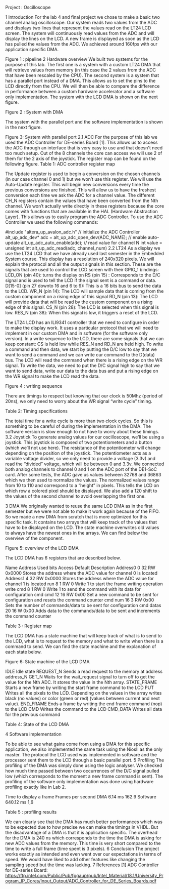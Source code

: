 Project : Oscilloscope

1 Introduction
For the lab 4 and final project we chose to make a basic two channel analog oscilloscope. Our system reads two values from the ADC and displays two lines that represent the values read on the LT24 LCD screen. The system will continuously read values from the ADC and will display the lines on the LCD. A new frame is displayed as soon as the LCD has pulled the values from the ADC. We achieved around 160fps with our application specific DMA.


Figure 1 : pipeline
2 Hardware overview
We built two systems for the purpose of this lab. The first one is a system with a custom LT24 DMA that will retrieve values from memory (in this case the 2 values from the ADC that have been rescaled by the CPU). The second system is a system that has a parallel port instead of a DMA. This allows us to set the pins to the LCD directly from the CPU. We will then be able to compare the difference in performance between a custom hardware accelerator and a software only implementation. 
The system with the LCD DMA is shown on the next figure.



Figure 2 : System with DMA

The system with the parallel port and the software implementation is shown in the next figure.

Figure 3: System with parallel port
2.1 ADC
For the purpose of this lab we used the ADC Controller for DE-series Board [1]. This allows us to access the ADC through an interface that is very easy to use and that doesn't need too much setup. Out of the 8 channels the core can access we will use 2 of them for the 2 axis of the joystick. The register map can be found on the following figure. 
Table 1: ADC controller register map

The Update register is used to begin a conversion on the chosen channels (in our case channel 0 and 1) but we won’t use this register. We will use the Auto-Update register. This will begin new conversions every time the previous conversions are finished. This will allow us to have the freshest conversion each time we ask the ADC for a channel value. The different CH_N registers contain the values that have been converted from the Nth channel. We won’t actually write directly in these registers because the core comes with functions that are available in the HAL (Hardware Abstraction Layer). This allows us to easily program the ADC Controller. To use the ADC Controller we used the following commands:

#include "altera_up_avalon_adc.h"
// initialize the ADC Controller
alt_up_adc_dev* adc = alt_up_adc_open_dev(ADC_NAME);
// enable auto-update 
alt_up_adc_auto_enable(adc);
// read value for channel N
int value = unsigned int alt_up_adc_read(adc, channel_num)
2.2 LT24
As a display we use the LT24 LCD that we have already used last semester in the Embedded System course. This display has a resolution of 240x320 pixels. We will explain the protocol and all the output signals in this section. 
These are the signals that are used to control the LCD screen with their GPIO_1 bindings:
LCD_ON (pin 40): turns the display on
RS (pin 15) : Corresponds to the D/C signal and is used to tell the LCD if the signal sent is a command or data.
D[15-0] (pin 27 downto 16 and 6 to 9): This is a 16 bits bus to send the data to the LCD.
WR_N (pin 14): The LCD will sample data that is coming from the custom component on a rising edge of this signal
RD_N (pin 13): The LCD will provide data that will be read by the custom component on a rising edge of this signal.
CS_N (pin 28): The LCD is selected when this signal is low.
RES_N (pin 38): When this signal is low, it triggers a reset of the LCD.

The LT24 LCD has an ILI9341 controller that we need to configure in order to make the display work. It uses a particular protocol that we will need to implement in our custom DMA and in software (for the software only version).
In a write sequence to the LCD, there are some signals that we can keep constant: CS is held low while RES_N and RD_N are held high.
To write a command and then data, we start by putting the D/C low to say that we want to send a command and we can write our command to the D(data) bus. The LCD will read the command when there is a rising edge on the WR signal. To write the data, we need to put the D/C signal high to say that we want to send data, write our data to the data bus and put a rising edge on the WR signal to make the LCD read the data.



Figure 4 : writing sequence


There are timings to respect but knowing that our clock is 50Mhz (period of 20ns), we only need to worry about the WR signal “write cycle” timing.


Table 2: Timing specifications

The total time for a write cycle is more than two clock cycles. So this is something to be careful of during the implementation in the DMA. The software version is slow enough to not have to worry about these timings.
3.2 Joystick
To generate analog values for our oscilloscope, we’ll be using a joystick. This joystick is composed of two potentiometers and a button (which we’ll not use here). The resistance of the potentiometer will change depending on the position of the joystick. The potentiometer acts as a variable voltage divider, so we only need to provide a voltage (3.3v) and read the “divided” voltage, which will be between 0 and 3.3v. We connected both analog channels to channel 0 and 1 on the ADC port of the DE1-SoC card. After some tests, the ADC gave us values between 32768 and 36863 which we then used to normalize the values. The normalized values range from 10 to 110 and correspond to a “height” in pixels. This tells the LCD on which row a colored pixel should be displayed. We also add a 120 shift to the values of the second channel to avoid overlapping the first one.

3 DMA
We originally wanted to reuse the same LCD DMA as in the first semester but we were not able to make it work again because of the FIFO. So we made a new DMA from scratch that is more optimized for this specific task. It contains two arrays that will keep track of the values that have to be displayed on the LCD. The state machine overwrites old values to always have the newest ones in the arrays. We can find below the overview of the component. 


Figure 5: overview of the LCD DMA





















The LCD DMA has 6 registers that are described below.

Name
Address
Used bits
Access
Default 
Description
Address0
0
32
RW
0x0000
Stores the address where the ADC value for channel 0 is located
Address1
4
32
RW
0x0000
Stores the address where the ADC value for channel 1 is located
run
8
1
RW
0
Write 1 to start the frame writing operation
write cmd
8
1
RW
0
Write 1 to send the command with its data for configuration
cmd cmd
12
16
RW
0x00
Set a new command to be sent for configuration and resets the command counter
cmd num
16
3
RW
0x00
Sets the number of commands/data to be sent for configuration
cmd datas
20
16
W
0x00
Adds data to the commands/data to be sent and increments the command counter

Table 3 : Register map


The LCD DMA has a state machine that will keep track of what is to send to the LCD, what is to request to the memory and what to write when there is a command to send. We can find the state machine and the explanation of each state below.


Figure 6: State machine of the LCD DMA


IDLE
Idle state
REQUEST_N
Sends a read request to the memory at address address_N
GET_N
Waits for the wait_request signal to turn off to get the value for the Nth ADC. It stores the value in the Nth array.
STATE_FRAME
Starts a new frame by writing the start frame command to the LCD
PUT
Writes all the pixels to the LCD. Depending on the values in the array writes black (no values) or color (green or red) (values between current and next value).
END_FRAME
Ends a frame by writing the end frame command (nop) to the LCD
CMD
Writes the command to the LCD
CMD_DATA
Writes all data for the previous command 

Table 4: State of the LCD DMA


4 Software implementation

To be able to see what gains come from using a DMA for this specific application, we also implemented the same task using the NiosII as the only master. The protocol the LCD used was implemented in software and the processor sent them to the LCD through a basic parallel port. 
5 Profiling
The profiling of the DMA was simply done using the logic analyser. We checked how much time passed between two occurrences of the D/C signal pulled low (which corresponds to the moment a new frame command is sent).
The profiling of the software only implementation was done using hardware profiling exactly like in Lab 2.



Time to display a frame
Frames per second
DMA
6.14 ms
162.9
Software
640.12 ms
1,6

Table 5 : profiling results

We can clearly see that the DMA has much better performances which was to be expected due to how precise we can make the timings in VHDL. But the disadvantage of a DMA is that it is application specific. The overhead for the DMA is 240 ns which corresponds to the time the DMA is asking for new ADC values from the memory. This time is very short compared to the time to write a full frame (time spent is 3 pixels).
6 Conclusion
The project works exactly as intended and even went over our expectations in terms of speed. We would have liked to add other features like changing the sampling speed but the time was lacking.
7 References
[1] ADC Controller for DE-series Board: https://ftp.intel.com/Public/Pub/fpgaup/pub/Intel_Material/18.1/University_Program_IP_Cores/Input_Output/ADC_Controller_for_DE_Series_Boards.pdf
